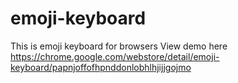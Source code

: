 # emoji-keyboard
This is emoji keyboard for browsers
View demo here https://chrome.google.com/webstore/detail/emoji-keyboard/papnjoffofhpnddonlobhlhjijjgojmo
